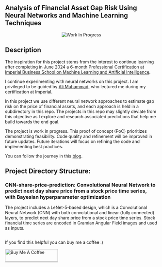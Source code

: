 ## Analysis of Financial Asset Gap Risk Using Neural Networks and Machine Learning Techniques

<p align="center">
  <img src="https://img.shields.io/badge/Status-Work%20In%20Progress-red" alt="Work In Progress">
</p>

## Description
The inspiration for this project stems from the interest to continue learning after completing in June 2024 a [6-month Professional Certification at Imperial Business School on Machine Learning and Artificial Intelligence](https://execed-online.imperial.ac.uk/professional-certificate-ml-ai).

I continue experimenting with neural networks on this project. I am privileged to be guided by [Ali Muhammad](https://www.linkedin.com/in/muhammad-ali-76551016/), who lectured me during my certification at Imperial.

In this project we use different neural network approaches to estimate gap risk on the price of financial assets, and each approach is held in a subdirectory in this repo. The projects in this repo may slightly deviate from this objective as I explore and research associated predictions that help me build towards the end goal.

The project is work in progress. This proof of concept (PoC) prioritizes demonstrating feasibility. Code quality and refinement will be improved in future updates. Future iterations will focus on refining the code and implementing best practices.

You can follow the journey in this [blog](https://tapgaze.com/blog/neural-networks-and-gap-risk-in-finance).

## Project Directory Structure:
### CNN-share-price-prediction: Convolutional Neural Network to predict next day share price from a stock price time series, with Bayesian hyperparameter optimization
  The project includes a LeNet-5-based design, which is a Convolutional Neural Network (CNN) with both convolutional and linear (fully connected) layers, to predict next day share price from a stock price time series. Stock financial time series are encoded in Gramian Angular Field images and used as inputs.

##
If you find this helpful you can buy me a coffee :)
   
<a href="https://www.buymeacoffee.com/sergiosolorzano" target="_blank"><img src="https://www.buymeacoffee.com/assets/img/custom_images/orange_img.png" alt="Buy Me A Coffee" style="height: 41px !important;width: 174px !important;box-shadow: 0px 3px 2px 0px rgba(190, 190, 190, 0.5) !important;-webkit-box-shadow: 0px 3px 2px 0px rgba(190, 190, 190, 0.5) !important;" ></a>